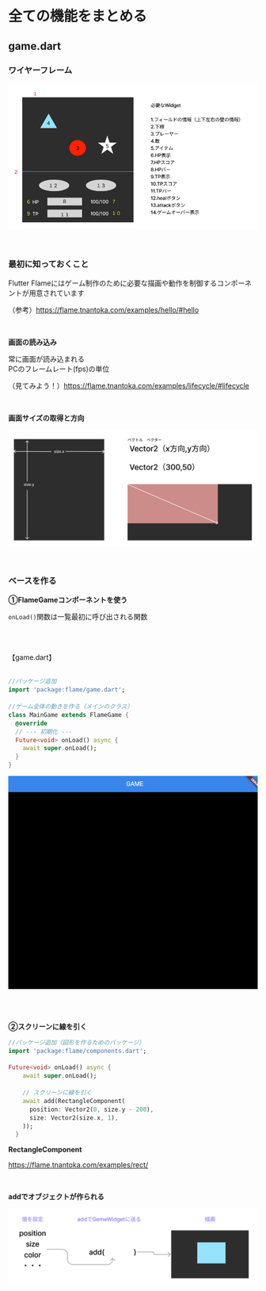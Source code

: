 # **全ての機能をまとめる**

## **game.dart**

### **ワイヤーフレーム**

![game](img/02_game1-1.png)

<br>

### **最初に知っておくこと**

Flutter Flameにはゲーム制作のために必要な描画や動作を制御するコンポーネントが用意されています

（参考）https://flame.tnantoka.com/examples/hello/#hello

<br>

**画面の読み込み**

常に画面が読み込まれる  
PCのフレームレート(fps)の単位

（見てみよう！）https://flame.tnantoka.com/examples/lifecycle/#lifecycle

<br>

**画面サイズの取得と方向**

![game](img/02_game1-3.png)

<br>

### **ベースを作る**

**①FlameGameコンポーネントを使う**

`onLoad()`関数は一覧最初に呼び出される関数

<br><br>

【game.dart】
```dart

//パッケージ追加
import 'package:flame/game.dart';

//ゲーム全体の動きを作る（メインのクラス）
class MainGame extends FlameGame {
  @override
  // --- 初期化 ---
  Future<void> onLoad() async {
    await super.onLoad();
  }
}

```

![game](img/02_game1-2.png)

<br><br>

**②スクリーンに線を引く**

```dart
//パッケージ追加（図形を作るためのパッケージ）
import 'package:flame/components.dart';

Future<void> onLoad() async {
    await super.onLoad();

    // スクリーンに線を引く
    await add(RectangleComponent(
      position: Vector2(0, size.y - 200),
      size: Vector2(size.x, 1),
    ));
  }

```

**RectangleComponent**

https://flame.tnantoka.com/examples/rect/

<br>

**addでオブジェクトが作られる**

![game](img/02_game1-4.png)

